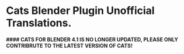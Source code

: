 # Cats Blender Plugin Unofficial Translations.

#### #### CATS FOR BLENDER 4.1 IS NO LONGER UPDATED, PLEASE ONLY CONTRIBRUTE TO THE LATEST VERSION OF CATS!
